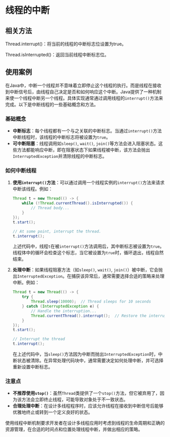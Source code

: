 # 线程的中断

## 相关方法

Thread.interrupt()：将当前的线程的中断标志位设置为true。

Thread.isInterrupted()：返回当前线程中断标志位。

## 使用案例

在Java中，中断一个线程并不意味着立即停止这个线程的执行。而是线程在接收到中断信号后，由线程自己决定是否和如何响应这个中断。Java提供了一种机制来使一个线程中断另一个线程。具体实现通常通过调用线程的`interrupt()`方法来完成。以下是中断线程的一些基础概念和方法。

### 基础概念

- **中断标志**：每个线程都有一个与之关联的中断标志。当通过`interrupt()`方法中断线程时，该线程的中断标志将被设置为`true`。
- **可中断阻塞**：线程调用如`sleep()`, `wait()`, `join()`等方法会进入阻塞状态。这些方法都能响应中断，即在阻塞状态下如果线程被中断，该方法会抛出`InterruptedException`并清除线程的中断标志。

### 如何中断线程

1. **使用`interrupt()`方法**：可以通过调用一个线程实例的`interrupt()`方法来请求中断该线程。例如：

   ```java
   Thread t = new Thread(() -> {
       while (!Thread.currentThread().isInterrupted()) {
           // Thread body...
       }
   });
   t.start();
   
   // At some point, interrupt the thread.
   t.interrupt();
   ```
   上述代码中，线程`t`在被`interrupt()`方法调用后，其中断标志被设置为`true`。线程体中的循环会检查这个标志，当它被设置为`true`时，循环退出，线程自然结束。

2. **处理中断**：如果线程阻塞方法（如`sleep()`, `wait()`, `join()`）被中断，它会抛出`InterruptedException`。在捕获该异常后，通常需要选择合适的策略来处理中断。例如：

   ```java
   Thread t = new Thread(() -> {
       try {
           Thread.sleep(10000);  // Thread sleeps for 10 seconds
       } catch (InterruptedException e) {
           // Handle the interruption...
           Thread.currentThread().interrupt();  // Restore the interrupt status
       }
   });
   t.start();
   
   // Interrupt the thread
   t.interrupt();
   ```
   在上述代码中，当`sleep()`方法因为中断而抛出`InterruptedException`时，中断状态被清除。在异常处理代码块中，通常需要决定如何处理中断，并可选择重新设置中断标志。

### 注意点

- **不推荐使用`stop()`**：虽然`Thread`类提供了一个`stop()`方法，但它被弃用了，因为该方法会立即终止线程，可能导致对象处于不一致状态。
- **合理处理中断**：在设计多线程程序时，应该允许线程在接收到中断信号后能够优雅地终止或转到一个定义良好的状态。

使用线程中断机制要求开发者在设计多线程应用时考虑到线程的生命周期和正确的资源管理，在合适的时间点和位置处理线程中断，并做出相应的策略。